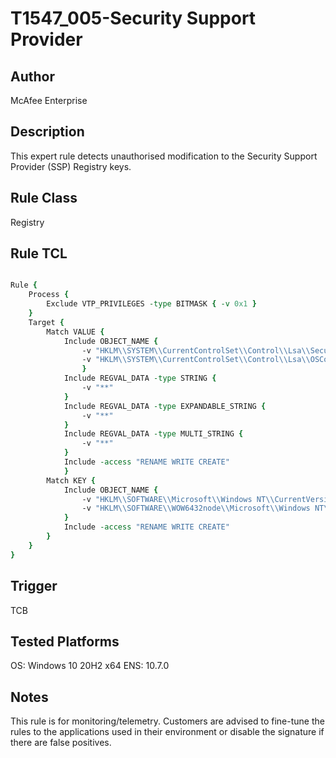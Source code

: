 # T1547_005-Security Support Provider

## Author
McAfee Enterprise

## Description
This expert rule detects unauthorised modification to the Security Support Provider (SSP) Registry keys.

## Rule Class 
Registry

## Rule TCL
```tcl

Rule {
	Process {
		Exclude VTP_PRIVILEGES -type BITMASK { -v 0x1 }
	}
	Target {
		Match VALUE {
			Include OBJECT_NAME {	
				-v "HKLM\\SYSTEM\\CurrentControlSet\\Control\\Lsa\\Security Packages"							
				-v "HKLM\\SYSTEM\\CurrentControlSet\\Control\\Lsa\\OSConfig\\Security Packages"	
				}			
			Include REGVAL_DATA -type STRING {
				-v "**"               
            }
            Include REGVAL_DATA -type EXPANDABLE_STRING {
                -v "**"              
            }
            Include REGVAL_DATA -type MULTI_STRING {
                -v "**"               
            }
			Include -access "RENAME WRITE CREATE"
			}
		Match KEY {
			Include OBJECT_NAME {	
				-v "HKLM\\SOFTWARE\\Microsoft\\Windows NT\\CurrentVersion\\Image File Execution Options\\LSASS.exe"
				-v "HKLM\\SOFTWARE\\WOW6432node\\Microsoft\\Windows NT\\CurrentVersion\\Image File Execution Options\\LSASS.exe"
			}   
			Include -access "RENAME WRITE CREATE"			
		}
	}
}

```

## Trigger
TCB

## Tested Platforms
OS: Windows 10 20H2 x64
ENS: 10.7.0

## Notes
This rule is for monitoring/telemetry. Customers are advised to fine-tune the rules to the applications used in their environment or disable the signature if there are false positives.
